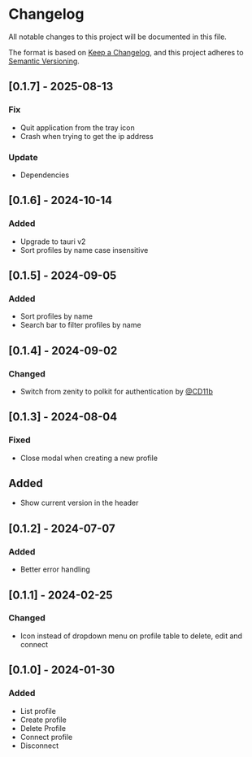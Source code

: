 # Changelog

All notable changes to this project will be documented in this file.

The format is based on [Keep a Changelog](https://keepachangelog.com/en/1.0.0/),
and this project adheres to [Semantic Versioning](https://semver.org/spec/v2.0.0.html).

## [0.1.7] - 2025-08-13

### Fix

- Quit application from the tray icon
- Crash when trying to get the ip address

### Update

- Dependencies

## [0.1.6] - 2024-10-14

### Added

- Upgrade to tauri v2
- Sort profiles by name case insensitive

## [0.1.5] - 2024-09-05

### Added

- Sort profiles by name
- Search bar to filter profiles by name

## [0.1.4] - 2024-09-02

### Changed

- Switch from zenity to polkit for authentication by [@CD11b](https://github.com/CD11b)

## [0.1.3] - 2024-08-04

### Fixed

- Close modal when creating a new profile

## Added

- Show current version in the header

## [0.1.2] - 2024-07-07

### Added

- Better error handling

## [0.1.1] - 2024-02-25

### Changed

- Icon instead of dropdown menu on profile table to delete, edit and connect

## [0.1.0] - 2024-01-30

### Added

- List profile
- Create profile
- Delete Profile
- Connect profile
- Disconnect
